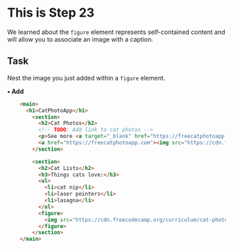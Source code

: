 # This is Step 23

We learned about the `figure` element represents self-contained content and will allow you to associate an image with a caption.

## Task

Nest the image you just added within a `figure` element.

**• Add**

```HTML
    <main>
      <h1>CatPhotoApp</h1>
        <section>
          <h2>Cat Photos</h2>
          <!-- TODO: Add link to cat photos -->
          <p>See more <a target="_blank" href="https://freecatphotoapp.com">cat photos</a> in our gallery.</p>
          <a href="https://freecatphotoapp.com"><img src="https://cdn.freecodecamp.org/curriculum/cat-photo-app/relaxing-cat.jpg" alt="A cute orange cat lying on its back."></a>
        </section>

        <section>
          <h2>Cat Lists</h2>
          <h3>Things cats love:</h3>
          <ul>
            <li>cat nip</li>
            <li>laser pointers</li>
            <li>lasagna</li>
          </ul>
          <figure>      
            <img src="https://cdn.freecodecamp.org/curriculum/cat-photo-app/lasagna.jpg" alt="A slice of lasagna on a plate.">
          </figure>
        </section>
    </main>
```
